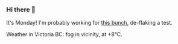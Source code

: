 ### Hi there :wave:

It's Monday! I'm probably working for [this bunch](https://github.com/kohofinancial), de-flaking a test.

Weather in Victoria BC: fog in vicinity, at +8°C.
